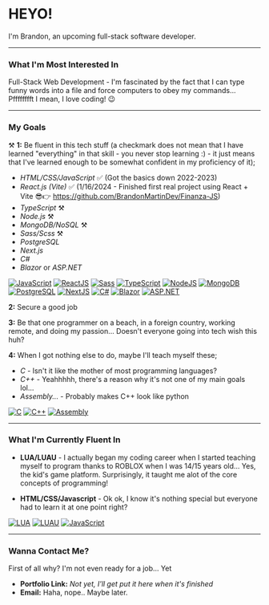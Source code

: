 # HEYO!

I'm Brandon, an upcoming full-stack software developer.

---

### What I'm Most Interested In

Full-Stack Web Development - I'm fascinated by the fact that I can type funny words into a file and force computers to obey my commands... Pfffffffft I mean, I love coding! 😉

---

### My Goals

⚒️ **1:** Be fluent in this tech stuff (a checkmark does not mean that I have learned "everything" in that skill - you never stop learning :) - it just means that I've learned enough to be somewhat confident in my proficiency of it);

- *HTML/CSS/JavaScript* ✅ (Got the basics down 2022-2023) 
-  *React.js (Vite)* ✅ (1/16/2024 - Finished first real project using React + Vite 😎👉 https://github.com/BrandonMartinDev/Finanza-JS)  
- *TypeScript* ⚒️    
- *Node.js* ⚒️
- *MongoDB/NoSQL* ⚒️
- *Sass/Scss* ⚒️
- *PostgreSQL*  
- *Next.js*  
- *C#*  
- *Blazor* or *ASP.NET*

[![JavaScript](https://img.shields.io/badge/javascript-black?style=for-the-badge&logo=javascript)](https://developer.mozilla.org/en-US/docs/Web/JavaScript)
[![ReactJS](https://img.shields.io/badge/react-black?style=for-the-badge&logo=react)](https://react.dev/)
[![Sass](https://img.shields.io/badge/sass-black?style=for-the-badge&logo=sass)](https://sass-lang.com/)
[![TypeScript](https://img.shields.io/badge/typescript-black?style=for-the-badge&logo=typescript)](https://www.typescriptlang.org/)
[![NodeJS](https://img.shields.io/badge/node-black?style=for-the-badge&logo=nodejs)](https://nodejs.org/en)
[![MongoDB](https://img.shields.io/badge/mongodb-black?style=for-the-badge&logo=mongodb)](https://www.mongodb.com/)
[![PostgreSQL](https://img.shields.io/badge/postgresql-black?style=for-the-badge&logo=postgresql)](https://www.postgresql.org/)
[![NextJS](https://img.shields.io/badge/nextjs-black?style=for-the-badge&logo=next)](https://nextjs.org/)
[![C#](https://img.shields.io/badge/C%20Sharp-black?style=for-the-badge&logo=csharp)](https://learn.microsoft.com/en-us/dotnet/csharp/)
[![Blazor](https://img.shields.io/badge/blazor-black?style=for-the-badge&logo=blazor)](https://dotnet.microsoft.com/en-us/apps/aspnet/web-apps/blazor)
[![ASP.NET](https://img.shields.io/badge/asp.net-black?style=for-the-badge&logo=.net)](https://dotnet.microsoft.com/en-us/apps/aspnet)

**2:** Secure a good job 

**3:** Be that one programmer on a beach, in a foreign country, working remote, and doing my passion... Doesn't everyone going into tech wish this huh?

**4:** When I got nothing else to do, maybe I'll teach myself these;

- *C* - Isn't it like the mother of most programming languages?  
- *C++* - Yeahhhhh, there's a reason why it's not one of my main goals lol...  
- *Assembly...* - Probably makes C++ look like python

[![C](https://img.shields.io/badge/c-black?style=for-the-badge&logo=c)](https://devdocs.io/c/)
[![C++](https://img.shields.io/badge/c++-black?style=for-the-badge&logo=cplusplus)](https://devdocs.io/c/)
[![Assembly](https://img.shields.io/badge/assembly-black?style=for-the-badge&logo=assembly)](https://docs.oracle.com/cd/E19253-01/817-5477/817-5477.pdf)

---

### What I'm Currently Fluent In

- **LUA/LUAU** - I actually began my coding career when I started teaching myself to program thanks to ROBLOX when I was 14/15 years old... Yes, the kid's game platform. Surprisingly, it taught me alot of the core concepts of programming!

- **HTML/CSS/Javascript** - Ok ok, I know it's nothing special but everyone had to learn it at one point right?

[![LUA](https://img.shields.io/badge/lua-black?style=for-the-badge&logo=lua)](https://www.lua.org/)
[![LUAU](https://img.shields.io/badge/luau-black?style=for-the-badge&logo=luau)](https://create.roblox.com/docs/luau)
[![JavaScript](https://img.shields.io/badge/javascript-black?style=for-the-badge&logo=javascript)](https://developer.mozilla.org/en-US/docs/Web/JavaScript)

---

### Wanna Contact Me?

First of all why? I'm not even ready for a job... Yet

- **Portfolio Link:** *Not yet, I'll get put it here when it's finished*
- **Email:** Haha, nope.. Maybe later.

<!---
BrandonMartinDev/BrandonMartinDev is a ✨ special ✨ repository because its `README.md` (this file) appears on your GitHub profile.
You can click the Preview link to take a look at your changes.
--->
